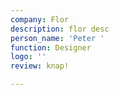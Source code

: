```yaml
---
company: Flor
description: flor desc
person_name: 'Peter '
function: Designer
logo: ''
review: knap!

---
```

